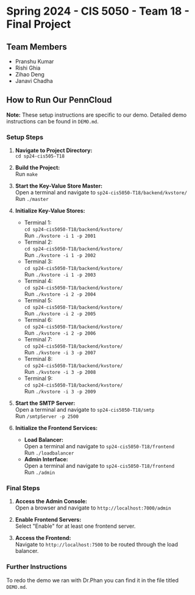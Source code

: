 # Spring 2024 - CIS 5050 - Team 18 - Final Project

## Team Members
- Pranshu Kumar
- Rishi Ghia
- Zihao Deng
- Janavi Chadha

## How to Run Our PennCloud

**Note:** These setup instructions are specific to our demo. Detailed demo instructions can be found in `DEMO.md`.

### Setup Steps
1. **Navigate to Project Directory:**  
   `cd sp24-cis505-T18`

2. **Build the Project:**  
   Run `make`

3. **Start the Key-Value Store Master:**  
   Open a terminal and navigate to `sp24-cis5050-T18/backend/kvstore/`  
   Run `./master`

4. **Initialize Key-Value Stores:**
   - Terminal 1:  
     `cd sp24-cis5050-T18/backend/kvstore/`  
     Run `./kvstore -i 1 -p 2001`
   - Terminal 2:  
     `cd sp24-cis5050-T18/backend/kvstore/`  
     Run `./kvstore -i 1 -p 2002`
   - Terminal 3:  
     `cd sp24-cis5050-T18/backend/kvstore/`  
     Run `./kvstore -i 1 -p 2003`
   - Terminal 4:  
     `cd sp24-cis5050-T18/backend/kvstore/`  
     Run `./kvstore -i 2 -p 2004`
   - Terminal 5:  
     `cd sp24-cis5050-T18/backend/kvstore/`  
     Run `./kvstore -i 2 -p 2005`
   - Terminal 6:  
     `cd sp24-cis5050-T18/backend/kvstore/`  
     Run `./kvstore -i 2 -p 2006`
   - Terminal 7:  
     `cd sp24-cis5050-T18/backend/kvstore/`  
     Run `./kvstore -i 3 -p 2007`
   - Terminal 8:  
     `cd sp24-cis5050-T18/backend/kvstore/`  
     Run `./kvstore -i 3 -p 2008`
   - Terminal 9:  
     `cd sp24-cis5050-T18/backend/kvstore/`  
     Run `./kvstore -i 3 -p 2009`

5. **Start the SMTP Server:**  
   Open a terminal and navigate to `sp24-cis5050-T18/smtp`  
   Run `/smtpServer -p 2500`

6. **Initialize the Frontend Services:**
   - **Load Balancer:**  
     Open a terminal and navigate to `sp24-cis5050-T18/frontend`  
     Run `./loadbalancer`
   - **Admin Interface:**  
     Open a terminal and navigate to `sp24-cis5050-T18/frontend`  
     Run `./admin`

### Final Steps
1. **Access the Admin Console:**  
   Open a browser and navigate to `http://localhost:7000/admin`

2. **Enable Frontend Servers:**  
   Select "Enable" for at least one frontend server.

3. **Access the Frontend:**  
   Navigate to `http://localhost:7500` to be routed through the load balancer.

### Further Instructions
To redo the demo we ran with Dr.Phan you can find it in the file titled `DEMO.md`.
